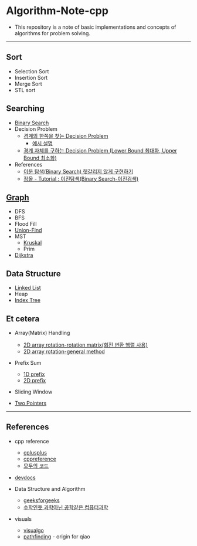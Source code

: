 # Algorithm-Note-cpp

- This repository is a note of basic implementations and concepts of algorithms for problem solving.

---

## Sort

- Selection Sort
- Insertion Sort
- Merge Sort
- STL sort

## Searching

- [Binary Search](https://github.com/Jin959/Algorithm-Note-cpp/blob/main/Searching/binary_search.cpp)
- Decision Problem
  - [경계의 한쪽을 찾는 Decision Problem](https://github.com/Jin959/Algorithm-Note-cpp/blob/main/Searching/decision_problem.cpp)
    - [예시 설명](https://github.com/Jin959/Algorithm-Note-cpp/blob/main/Searching/binary_search-decision_problem.cpp)
  - [경계 자체를 구하는 Decision Problem (Lower Bound 최대화, Upper Bound 최소화)](https://github.com/Jin959/Algorithm-Note-cpp/blob/main/Searching/decision_problem-lb_max_ub_min.cpp)
- References
  - [이분 탐색(Binary Search) 헷갈리지 않게 구현하기](https://www.acmicpc.net/blog/view/109)
  - [정올 - Tutorial : 이진탐색(Binary Search-이진검색)](http://www.jungol.co.kr/bbs/board.php?bo_table=pbank&wr_id=2857&sca=3010)

## [Graph](https://github.com/Jin959/Algorithm-Note-cpp/blob/main/Graph/)

- DFS
- BFS
- Flood Fill
- [Union-Find](https://github.com/Jin959/Algorithm-Note-cpp/blob/main/Graph/union_find.cpp)
- MST
  - [Kruskal](https://github.com/Jin959/Algorithm-Note-cpp/blob/main/Graph/mst-kruskal.cpp)
  - Prim
- [Dijkstra](https://github.com/Jin959/Algorithm-Note-cpp/blob/main/Graph/dijkstra.cpp)

## Data Structure

- [Linked List](https://github.com/Jin959/Algorithm-Note-cpp/blob/main/Data_Structure/linked_list.cpp)
- Heap
- [Index Tree](https://github.com/Jin959/Algorithm-Note-cpp/blob/main/Data_Structure/idx_tree.cpp)

## Et cetera

- Array(Matrix) Handling

  - [2D array rotation-rotation matrix(회전 변환 행렬 사용)](<https://github.com/Jin959/Algorithm-Note-cpp/blob/main/Matrix(Array)_Handling/2d_array_rotation-rotation_matrix.cpp>)
  - [2D array rotation-general method](<https://github.com/Jin959/Algorithm-Note-cpp/blob/main/Matrix(Array)_Handling/2d_array_rotation-general_method.cpp>)

- Prefix Sum

  - [1D prefix](https://github.com/Jin959/Algorithm-Note-cpp/blob/main/Etc/prefix-1d.cpp)
  - [2D prefix](https://github.com/Jin959/Algorithm-Note-cpp/blob/main/Etc/prefix-2d.cpp)

- Sliding Window

- [Two Pointers](https://github.com/Jin959/Algorithm-Note-cpp/blob/main/Etc/2pointers.cpp)

---

## References

- cpp reference
  - [cplusplus](https://cplusplus.com/reference/)
  - [cppreference](https://en.cppreference.com/w/)
  - [모두의 코드](https://modoocode.com/135)
- [devdocs](https://devdocs.io/)

- Data Structure and Algorithm

  - [geeksforgeeks](https://www.geeksforgeeks.org/)
  - [수학인듯 과학아닌 공학같은 컴퓨터과학](https://librewiki.net/wiki/시리즈:수학인듯_과학아닌_공학같은_컴퓨터과학/알고리즘_기초)

- visuals
  - [visualgo](https://visualgo.net/en)
  - [pathfinding](https://qiao.github.io/PathFinding.js/visual/) - origin for qiao

